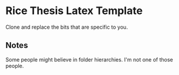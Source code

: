 # Rice Thesis Latex Template

Clone and replace the bits that are specific to you.

## Notes

Some people might believe in folder hierarchies.
I'm not one of those people.
